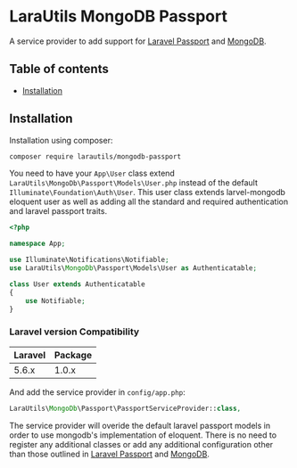 LaraUtils MongoDB Passport
===============

A service provider to add support for [Laravel Passport](https://github.com/laravel/passport) and [MongoDB](https://github.com/jenssegers/laravel-mongodb).

Table of contents
-----------------
* [Installation](#installation)

Installation
------------

Installation using composer:

```sh
composer require larautils/mongodb-passport
```

You need to have your `App\User` class extend `LaraUtils\MongoDb\Passport\Models\User.php` instead of the default `Illuminate\Foundation\Auth\User`. This user class extends larvel-mongodb eloquent user as well as adding all the standard and required authentication and laravel passport traits.

```php
<?php

namespace App;

use Illuminate\Notifications\Notifiable;
use LaraUtils\MongoDb\Passport\Models\User as Authenticatable;

class User extends Authenticatable
{
    use Notifiable;
}
```

### Laravel version Compatibility

 Laravel  | Package
:---------|:----------
 5.6.x    | 1.0.x

And add the service provider in `config/app.php`:

```php
LaraUtils\MongoDb\Passport\PassportServiceProvider::class,
```

The service provider will overide the default laravel passport models in order to use mongodb's implementation of eloquent. There is no need to register any additional classes or add any additional configuration other than those outlined in [Laravel Passport](https://github.com/laravel/passport) and [MongoDB](https://github.com/jenssegers/laravel-mongodb).
